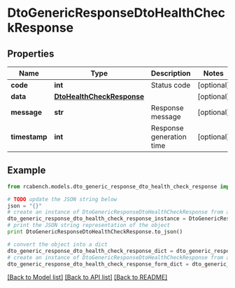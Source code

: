 # DtoGenericResponseDtoHealthCheckResponse


## Properties

Name | Type | Description | Notes
------------ | ------------- | ------------- | -------------
**code** | **int** | Status code | [optional] 
**data** | [**DtoHealthCheckResponse**](DtoHealthCheckResponse.md) |  | [optional] 
**message** | **str** | Response message | [optional] 
**timestamp** | **int** | Response generation time | [optional] 

## Example

```python
from rcabench.models.dto_generic_response_dto_health_check_response import DtoGenericResponseDtoHealthCheckResponse

# TODO update the JSON string below
json = "{}"
# create an instance of DtoGenericResponseDtoHealthCheckResponse from a JSON string
dto_generic_response_dto_health_check_response_instance = DtoGenericResponseDtoHealthCheckResponse.from_json(json)
# print the JSON string representation of the object
print DtoGenericResponseDtoHealthCheckResponse.to_json()

# convert the object into a dict
dto_generic_response_dto_health_check_response_dict = dto_generic_response_dto_health_check_response_instance.to_dict()
# create an instance of DtoGenericResponseDtoHealthCheckResponse from a dict
dto_generic_response_dto_health_check_response_form_dict = dto_generic_response_dto_health_check_response.from_dict(dto_generic_response_dto_health_check_response_dict)
```
[[Back to Model list]](../README.md#documentation-for-models) [[Back to API list]](../README.md#documentation-for-api-endpoints) [[Back to README]](../README.md)


